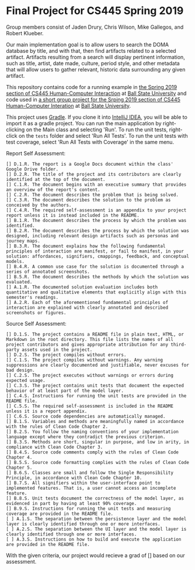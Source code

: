 # Final Project for CS445 Spring 2019
Group members consist of Jaden Drury, Chris Wilson, Mike Gallegos, and Robert Klueber.

Our main implementation goal is to allow users to search the DOMA database by title, and with that, then find artifacts related to a selected artifact. Artifacts resulting from a search will display pertinent information, such as title, artist, date made, culture, period style, and other metadata that will allow users to gather relevant, historic data surrounding any given artifact. 

This repository contains code for a running example in 
[the Spring 2019 section of CS445 Human-Computer Interaction](http://www.cs.bsu.edu/~pvgestwicki/courses/cs445Sp19/)
at [Ball State University](https://www.bsu.edu)
and code used in
[a short group project for the Srping 2019 section of CS445 Human-Computer Interation](https://github.com/bsu-cs-hci/Drury-Wilson-shortproject)
at [Ball State University](https://www.bsu.edu).

This project uses [Gradle](https://gradle.org/). If you clone it into [IntelliJ IDEA](https://www.jetbrains.com/idea/), 
you will be able to import it as a gradle project. 
You can run the main application by right-clicking on the Main class and selecting 'Run'. To run the unit tests, right-click on the `tests` folder and select 'Run All Tests'. To run the unit tests with test coverage, select 'Run All Tests with Coverage' in the same menu.


Report Self Assessment:

    [] D.1.R. The report is a Google Docs document within the class' Google Drive folder.
    [] D.2.R. The title of the project and its contributors are clearly identified at the top of the document.
    [] C.1.R. The document begins with an executive summary that provides an overview of the report's content.
    [] C.2.R. The document describes the problem that is being solved.
    [] C.3.R. The document describes the solution to the problem as conceived by the authors.
    [] C.4.R. The required self-assessment is an appendix to your project report unless it is instead included in the README.
    [] B.1.R. The document describes the process by which the problem was identified.
    [] B.2.R. The document describes the process by which the solution was designed, including relevant design artifacts such as personas and journey maps.
    [] B.3.R. The document explains how the following fundamental principles of interaction are manifest, or fail to manifest, in your solution: affordances, signifiers, cmappings, feedback, and conceptual models.
    [] B.4.R. A common use case for the solution is documented through a series of annotated screenshots.
    [] B.5.R. The document describes the methods by which the solution was evaluated.
    [] A.1.R. The documented solution evaluation includes both quantitative and qualitative elements that explicitly align with this semester's readings.
    [] A.2.R. Each of the aforementioned fundamental principles of interaction are explained with clearly annotated and described screenshots or figures.


Source Self Assessment:

    [] D.1.S. The project contains a README file in plain text, HTML, or Markdown in the root directory. This file lists the names of all project contributors and gives appropriate attribution for any third-party assets used in the project.
    [] D.2.S. The project compiles without errors.
    [] C.1.S. The project compiles without warnings. Any warning suppressions are clearly documented and justifiable, never excuses for bad design.
    [] C.2.S. The project executes without warnings or errors during expected usage.
    [] C.3.S. The project contains unit tests that document the expected behavior of at least part of the model layer.
    [] C.4.S. Instructions for running the unit tests are provided in the README file.
    [] C.5.S. The required self-assessment is included in the README unless it is a report appendix.
    [] C.6.S. Source code dependencies are automatically managed.
    [] B.1.S. Variables and methods are meaningfully named in accordance with the rules of Clean Code Chapter 2.
    [] B.2.S. You follow the naming conventions of your implementation language except where they contradict the previous criterion.
    [] B.3.S. Methods are short, singular in purpose, and low in arity, in compliance with Clean Code Chapter 3.
    [] B.4.S. Source code comments comply with the rules of Clean Code Chapter 4.
    [] B.5.S. Source code formatting complies with the rules of Clean Code Chapter 5.
    [] B.6.S. Classes are small and follow the Single Responsibility Principle, in accordance with Clean Code Chapter 10.
    [] B.7.S. All signifiers within the user-interface point to implemented features. That is, a user cannot access an incomplete feature.
    [] B.8.S. Unit tests document the correctness of the model layer, as evidenced in part by having at least 90% coverage.
    [] B.9.S. Instructions for running the unit tests and measuring coverage are provided in the README file.
    [ ] A.1.S. The separation between the persistence layer and the model layer is clearly identified through one or more interfaces.
    [ ] A.2.S. The separation between the UI layer and the model layer is clearly identified through one or more interfaces.
    [ ] A.3.S. Instructions on how to build and execute the application are provided in the README file.

With the given criteria, our project would recieve a grad of [] based on our assessment.
